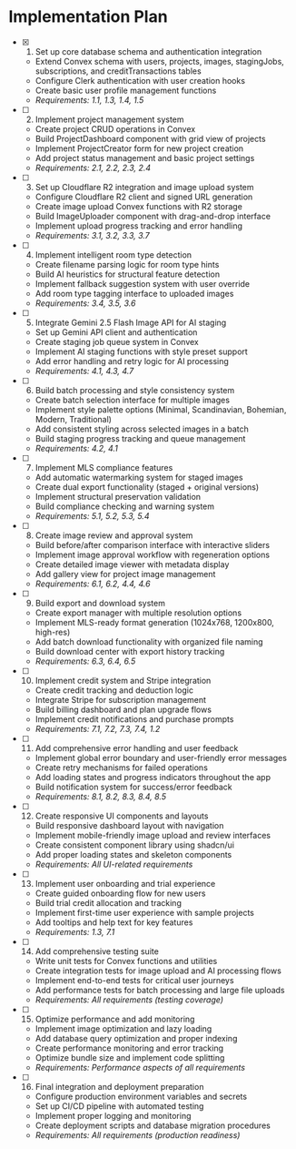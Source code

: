 # Implementation Plan

- [x] 1. Set up core database schema and authentication integration
  - Extend Convex schema with users, projects, images, stagingJobs, subscriptions, and creditTransactions tables
  - Configure Clerk authentication with user creation hooks
  - Create basic user profile management functions
  - _Requirements: 1.1, 1.3, 1.4, 1.5_

- [ ] 2. Implement project management system
  - Create project CRUD operations in Convex
  - Build ProjectDashboard component with grid view of projects
  - Implement ProjectCreator form for new project creation
  - Add project status management and basic project settings
  - _Requirements: 2.1, 2.2, 2.3, 2.4_

- [ ] 3. Set up Cloudflare R2 integration and image upload system
  - Configure Cloudflare R2 client and signed URL generation
  - Create image upload Convex functions with R2 storage
  - Build ImageUploader component with drag-and-drop interface
  - Implement upload progress tracking and error handling
  - _Requirements: 3.1, 3.2, 3.3, 3.7_

- [ ] 4. Implement intelligent room type detection
  - Create filename parsing logic for room type hints
  - Build AI heuristics for structural feature detection
  - Implement fallback suggestion system with user override
  - Add room type tagging interface to uploaded images
  - _Requirements: 3.4, 3.5, 3.6_

- [ ] 5. Integrate Gemini 2.5 Flash Image API for AI staging
  - Set up Gemini API client and authentication
  - Create staging job queue system in Convex
  - Implement AI staging functions with style preset support
  - Add error handling and retry logic for AI processing
  - _Requirements: 4.1, 4.3, 4.7_

- [ ] 6. Build batch processing and style consistency system
  - Create batch selection interface for multiple images
  - Implement style palette options (Minimal, Scandinavian, Bohemian, Modern, Traditional)
  - Add consistent styling across selected images in a batch
  - Build staging progress tracking and queue management
  - _Requirements: 4.2, 4.1_

- [ ] 7. Implement MLS compliance features
  - Add automatic watermarking system for staged images
  - Create dual export functionality (staged + original versions)
  - Implement structural preservation validation
  - Build compliance checking and warning system
  - _Requirements: 5.1, 5.2, 5.3, 5.4_

- [ ] 8. Create image review and approval system
  - Build before/after comparison interface with interactive sliders
  - Implement image approval workflow with regeneration options
  - Create detailed image viewer with metadata display
  - Add gallery view for project image management
  - _Requirements: 6.1, 6.2, 4.4, 4.6_

- [ ] 9. Build export and download system
  - Create export manager with multiple resolution options
  - Implement MLS-ready format generation (1024x768, 1200x800, high-res)
  - Add batch download functionality with organized file naming
  - Build download center with export history tracking
  - _Requirements: 6.3, 6.4, 6.5_

- [ ] 10. Implement credit system and Stripe integration
  - Create credit tracking and deduction logic
  - Integrate Stripe for subscription management
  - Build billing dashboard and plan upgrade flows
  - Implement credit notifications and purchase prompts
  - _Requirements: 7.1, 7.2, 7.3, 7.4, 1.2_

- [ ] 11. Add comprehensive error handling and user feedback
  - Implement global error boundary and user-friendly error messages
  - Create retry mechanisms for failed operations
  - Add loading states and progress indicators throughout the app
  - Build notification system for success/error feedback
  - _Requirements: 8.1, 8.2, 8.3, 8.4, 8.5_

- [ ] 12. Create responsive UI components and layouts
  - Build responsive dashboard layout with navigation
  - Implement mobile-friendly image upload and review interfaces
  - Create consistent component library using shadcn/ui
  - Add proper loading states and skeleton components
  - _Requirements: All UI-related requirements_

- [ ] 13. Implement user onboarding and trial experience
  - Create guided onboarding flow for new users
  - Build trial credit allocation and tracking
  - Implement first-time user experience with sample projects
  - Add tooltips and help text for key features
  - _Requirements: 1.3, 7.1_

- [ ] 14. Add comprehensive testing suite
  - Write unit tests for Convex functions and utilities
  - Create integration tests for image upload and AI processing flows
  - Implement end-to-end tests for critical user journeys
  - Add performance tests for batch processing and large file uploads
  - _Requirements: All requirements (testing coverage)_

- [ ] 15. Optimize performance and add monitoring
  - Implement image optimization and lazy loading
  - Add database query optimization and proper indexing
  - Create performance monitoring and error tracking
  - Optimize bundle size and implement code splitting
  - _Requirements: Performance aspects of all requirements_

- [ ] 16. Final integration and deployment preparation
  - Configure production environment variables and secrets
  - Set up CI/CD pipeline with automated testing
  - Implement proper logging and monitoring
  - Create deployment scripts and database migration procedures
  - _Requirements: All requirements (production readiness)_

